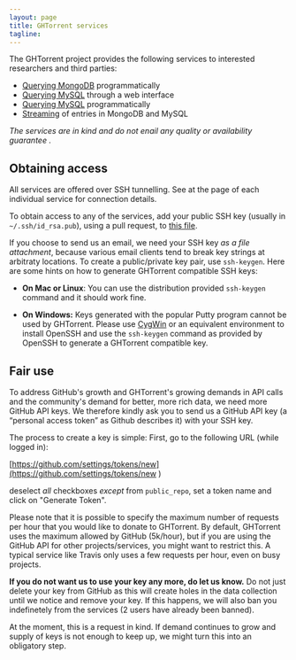 ```yaml
---
layout: page
title: GHTorrent services
tagline:
---
```


The GHTorrent project provides the following services to interested researchers
and third parties:

* [Querying MongoDB](raw.html) programmatically
* [Querying MySQL](/dblite/) through a web interface
* [Querying MySQL](mysql.html) programmatically
* [Streaming](streaming.html) of entries in MongoDB and MySQL

_The services are in kind and do not enail any quality or availability guarantee
._

## Obtaining access

All services are offered over SSH tunnelling. See at the page of each
individual service for connection details.

To obtain access to any of the services, add your public SSH key 
(usually in `~/.ssh/id_rsa.pub`), using a pull request, to 
[this file](https://github.com/ghtorrent/ghtorrent.org/blob/master/keys.txt).

If you choose to send us an email, we need your SSH key *as a file attachment*,
because various email clients tend to break key strings at arbitraty locations.
To create a public/private key pair, use `ssh-keygen`. Here are some hints on
how to generate GHTorrent compatible SSH keys:

* **On Mac or Linux**: You can use the distribution provided `ssh-keygen`
  command and it should work fine.

* **On Windows:** Keys generated with the popular Putty program cannot be used
  by GHTorrent. Please use [CygWin](https://www.cygwin.com) or an equivalent
  environment to install OpenSSH and use the `ssh-keygen` command as provided by
  OpenSSH to generate a GHTorrent compatible key.

## Fair use

To address GitHub's growth and GHTorrent's growing demands in API calls and the
community's demand for better, more rich data, we need more GitHub API keys. We
therefore kindly ask you to send us a GitHub API key (a “personal access token”
as Github describes it) with your SSH key.

The process to create a key is simple: First, go to the following URL (while
logged in):

[https://github.com/settings/tokens/new](https://github.com/settings/tokens/new
)

deselect *all* checkboxes *except* from `public_repo`, set a token name and
click on "Generate Token".

Please note that it is possible to specify the maximum number of requests per
hour that you would like to donate to GHTorrent. By default, GHTorrent uses the
maximum allowed by GitHub (5k/hour), but if you are using the GitHub API for
other projects/services, you might want to restrict this. A typical service like
Travis only uses a few requests per hour, even on busy projects.

**If you do not want us to use your key any more, do let us know.** Do not
just delete your key from GitHub as this will create holes in the data
collection until we notice and remove your key. If this happens, we will also
ban you indefinetely from the services (2 users have already been banned).

At the moment, this is a request in kind. If demand continues to grow and supply
of keys is not enough to keep up, we might turn this into an obligatory step.
